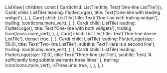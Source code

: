 ListView(
  children: const <Widget>[
    Card(child: ListTile(title: Text('One-line ListTile'))),
    Card(
      child: ListTile(
        leading: FlutterLogo(),
        title: Text('One-line with leading widget'),
      ),
    ),
    Card(
      child: ListTile(
        title: Text('One-line with trailing widget'),
        trailing: Icon(Icons.more_vert),
      ),
    ),
    Card(
      child: ListTile(
        leading: FlutterLogo(),
        title: Text('One-line with both widgets'),
        trailing: Icon(Icons.more_vert),
      ),
    ),
    Card(
      child: ListTile(
        title: Text('One-line dense ListTile'),
        dense: true,
      ),
    ),
    Card(
      child: ListTile(
        leading: FlutterLogo(size: 56.0),
        title: Text('Two-line ListTile'),
        subtitle: Text('Here is a second line'),
        trailing: Icon(Icons.more_vert),
      ),
    ),
    Card(
      child: ListTile(
        leading: FlutterLogo(size: 72.0),
        title: Text('Three-line ListTile'),
        subtitle: Text(
          'A sufficiently long subtitle warrants three lines.'
        ),
        trailing: Icon(Icons.more_vert),
        isThreeLine: true,
      ),
    ),
  ],
)